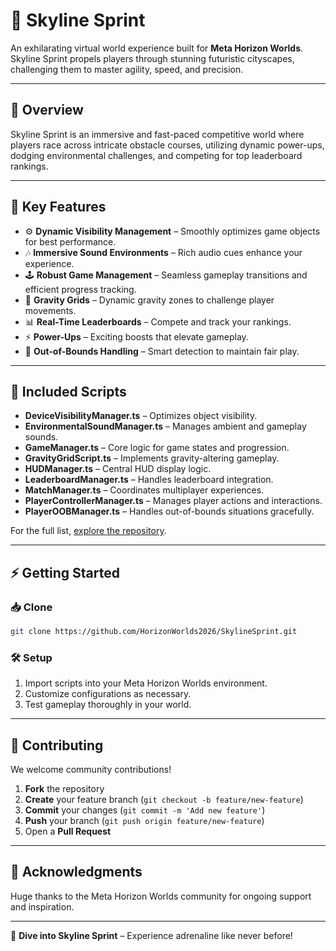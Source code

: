 # 🌆 Skyline Sprint

An exhilarating virtual world experience built for **Meta Horizon Worlds**. Skyline Sprint propels players through stunning futuristic cityscapes, challenging them to master agility, speed, and precision.

---

## 🚀 Overview

Skyline Sprint is an immersive and fast-paced competitive world where players race across intricate obstacle courses, utilizing dynamic power-ups, dodging environmental challenges, and competing for top leaderboard rankings.

---

## 🌟 Key Features

- ⚙️ **Dynamic Visibility Management** – Smoothly optimizes game objects for best performance.
- 🎶 **Immersive Sound Environments** – Rich audio cues enhance your experience.
- 🕹️ **Robust Game Management** – Seamless gameplay transitions and efficient progress tracking.
- 🌌 **Gravity Grids** – Dynamic gravity zones to challenge player movements.
- 📊 **Real-Time Leaderboards** – Compete and track your rankings.
- ⚡ **Power-Ups** – Exciting boosts that elevate gameplay.
- 🚧 **Out-of-Bounds Handling** – Smart detection to maintain fair play.

---

## 📜 Included Scripts

- **DeviceVisibilityManager.ts** – Optimizes object visibility.
- **EnvironmentalSoundManager.ts** – Manages ambient and gameplay sounds.
- **GameManager.ts** – Core logic for game states and progression.
- **GravityGridScript.ts** – Implements gravity-altering gameplay.
- **HUDManager.ts** – Central HUD display logic.
- **LeaderboardManager.ts** – Handles leaderboard integration.
- **MatchManager.ts** – Coordinates multiplayer experiences.
- **PlayerControllerManager.ts** – Manages player actions and interactions.
- **PlayerOOBManager.ts** – Handles out-of-bounds situations gracefully.

For the full list, [explore the repository](./).

---

## ⚡ Getting Started

### 📥 Clone

```bash
git clone https://github.com/HorizonWorlds2026/SkylineSprint.git
```

### 🛠️ Setup

1. Import scripts into your Meta Horizon Worlds environment.
2. Customize configurations as necessary.
3. Test gameplay thoroughly in your world.

---

## 🤝 Contributing

We welcome community contributions!

1. **Fork** the repository
2. **Create** your feature branch (`git checkout -b feature/new-feature`)
3. **Commit** your changes (`git commit -m 'Add new feature'`)
4. **Push** your branch (`git push origin feature/new-feature`)
5. Open a **Pull Request**

---

## 🎉 Acknowledgments

Huge thanks to the Meta Horizon Worlds community for ongoing support and inspiration.

---

🌌 **Dive into Skyline Sprint** – Experience adrenaline like never before!
